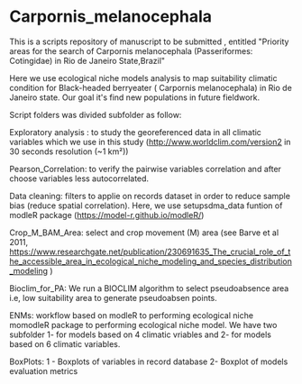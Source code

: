 # Carpornis_melanocephala
This is a scripts repository of manuscript to be submitted
, entitled "Priority areas for the search of Carpornis melanocephala (Passeriformes: Cotingidae) in Rio de Janeiro State,Brazil"

Here we use ecological niche models analysis to map suitability climatic condition for Black-headed berryeater ( Carpornis melanocephala) in Rio de Janeiro state. Our goal it's find new  populations in future fieldwork.

Script folders was divided subfolder as follow:

Exploratory analysis : to study the georeferenced data in all climatic variables which we use in this study (http://www.worldclim.com/version2 in 30 seconds resolution (~1 km²))

Pearson_Correlation: to verify the pairwise variables correlation and after choose variables less autocorrelated.

Data cleaning: filters to applie on records dataset in order to reduce sample bias (reduce spatial correlation). Here, we use setupsdma_data funtion of modleR package (https://model-r.github.io/modleR/)

Crop_M_BAM_Area: select and crop movement (M) area  (see  Barve et al 2011, https://www.researchgate.net/publication/230691635_The_crucial_role_of_the_accessible_area_in_ecological_niche_modeling_and_species_distribution_modeling )

Bioclim_for_PA: We run a BIOCLIM algorithm to select pseudoabsence area  i.e, low suitability area to generate pseudoabsen points.

ENMs: workflow based on modleR to performing ecological niche momodleR package to performing ecological niche model.
We have two subfolder 1- for models based on 4 climatic vriables  and 2- for models based on 6 climatic variables.

BoxPlots: 1 - Boxplots of variables in record database 2- Boxplot of models evaluation metrics
